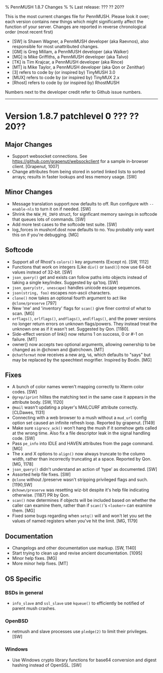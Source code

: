 % PennMUSH 1.8.7 Changes
%
% Last release: ??? ?? 20??

This is the most current changes file for PennMUSH. Please look it over; each version contains new things which might significantly affect the function of your server.  Changes are reported in reverse chronological order (most recent first)

* [SW] is Shawn Wagner, a PennMUSH developer (aka Raevnos), also responsible for most unattributed changes.
* [GM] is Greg Millam, a PennMUSH developer (aka Walker)
* [MG] is Mike Griffiths, a PennMUSH developer (aka Talvo)
* [TK] is Tim Krajcar, a PennMUSH developer (aka Rince)
* [MT] is Mike Taylor, a PennMUSH developer (aka Qon or Zenithar)
* [3] refers to code by (or inspired by) TinyMUSH 3.0
* [MUX] refers to code by (or inspired by) TinyMUX 2.x
* [Rhost] refers to code by (or inspired by) RhostMUSH

Numbers next to the developer credit refer to Github issue numbers.

-------------------------------------------------------------------------------

Version 1.8.7 patchlevel 0 ??? ?? 20??
======================================

Major Changes
-------------

* Support websocket connections. See <https://github.com/grapenut/websockclient> for a sample in-browser client. [Grapenut, 1007]
* Change attributes from being stored in sorted linked lists to sorted arrays; results in faster lookups and less memory usage. [SW]

Minor Changes
-------------

* Message translation support now defaults to off. Run configure with `--enable-nls` to turn it on if needed. [SW]
* Shrink the `NEW_PE_INFO` struct, for signficant memory savings in softcode that queues lots of commands. [SW]
* Add more test cases to the softcode test suite. [SW]
* log_forces in mushcnf.dost now defaults to no. You probably only want this on if you're debugging. [MG]

Softcode
--------

* Support all of Rhost's `colors()` key arguments (Except n). [SW, 1112]
* Functions that work on integers (Like `div()` or `band()`) now use 64-bit values instead of 32-bit. [SW]
* `json_query()` get and exists can follow paths into objects instead of taking a single key/index. Suggested by qa'toq. [SW]
* `json_query(str, unescape)` handles unicode escape sequences.
* `json(string, foo)` escapes non-ascii characters.
* `clone()` now takes an optional fourth argument to act like `@clone/preserve` [797]
* New 'me' and 'inventory' flags for `scan()` give finer control of what to scan. [MG]
* `orflags()`, `orlflags()`, `andflags()`, `andlflags()`, and the power versions no longer return errors on unknown flags/powers. They instead treat the unknown one as if it wasn't set. Suggested by Qon. [1180].
* Side-effect version of link() now returns 1 on success, 0 or #-1 on failure. [MT]
* owner() now accepts two optional arguments, allowing ownership to be changed as in @chown and @atrchown. [MT]
* `@chatformat` now receives a new arg, `%6`, which defaults to "says" but may be replaced by the speechtext mogrifier. Inspired by Bodin. [MG]

Fixes
-----

* A bunch of color names weren't mapping correctly to Xterm color codes. [SW]
* `@grep/iprint` hilites the matching text in the same case it appears in the attribute body. [SW, 1120]
* `@mail` wasn't updating a player's MAILCURF attribute correctly. [CLDawes, 1131]
* Connecting with a web browser to a mush without a `mud_url` config option set caused an infinite refresh loop. Reported by grapenut. [1149]
* Make sure `sigrecv_ack()` won't hang the mush if it somehow gets called at the wrong time. Also fix a file descriptor leak in the signal handling code. [SW]
* Pass `pe_info` into IDLE and HAVEN attributes from the page command. [MG]
* The x and X options to `align()` now always truncate to the column width, rather than incorrectly truncating at a space. Reported by Qon. [MG, 1178]
* `json_query()` didn't understand an action of 'type' as documented. [SW]
* Assorted help file fixes. [SW]
* `@clone` without /preserve wasn't stripping privileged flags and such. [1190,SW]
* `@chown/preserve` was resetting wiz-bit despite it's help file indicating otherwise. [1187] PR by Qon.
* `scan()` now determines if objects will be included based on whether the caller can examine them, rather than if `scan()`'s `<looker>` can examine them. [MG]
* Fixed some bugs regarding when `setq()` will and won't let you set the values of named registers when you've hit the limit. [MG, 1179]

Documentation
-------------

* Changelogs and other documentation use markup. [SW, 1140]
* Start trying to clean up and revise ancient documentation. [1095]
* Minor help fixes. [MG]
* More minor help fixes. [MT]

OS Specific
-----------

### BSDs in general ###

* `info_slave` and `ssl_slave` use `kqueue()` to efficiently be notified of parent mush crashes.

### OpenBSD ###

* netmush and slave processes use `pledge(2)` to limit their privileges. [SW]

### Windows ###

* Use Windows crypto library functions for base64 conversion and digest hashing instead of OpenSSL. [SW]

